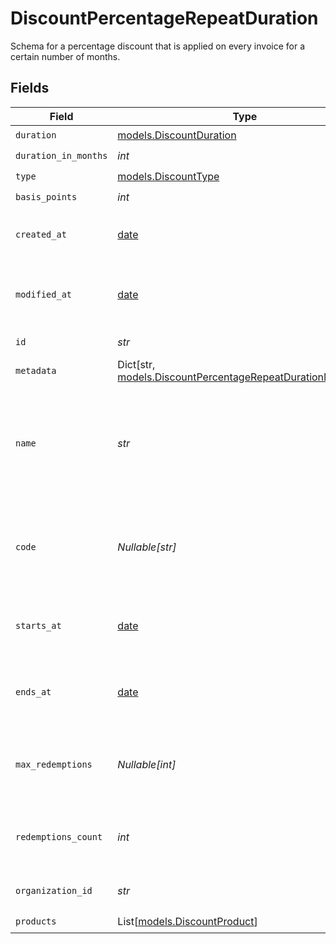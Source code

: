 # DiscountPercentageRepeatDuration

Schema for a percentage discount that is applied on every invoice
for a certain number of months.


## Fields

| Field                                                                                                               | Type                                                                                                                | Required                                                                                                            | Description                                                                                                         |
| ------------------------------------------------------------------------------------------------------------------- | ------------------------------------------------------------------------------------------------------------------- | ------------------------------------------------------------------------------------------------------------------- | ------------------------------------------------------------------------------------------------------------------- |
| `duration`                                                                                                          | [models.DiscountDuration](../models/discountduration.md)                                                            | :heavy_check_mark:                                                                                                  | N/A                                                                                                                 |
| `duration_in_months`                                                                                                | *int*                                                                                                               | :heavy_check_mark:                                                                                                  | N/A                                                                                                                 |
| `type`                                                                                                              | [models.DiscountType](../models/discounttype.md)                                                                    | :heavy_check_mark:                                                                                                  | N/A                                                                                                                 |
| `basis_points`                                                                                                      | *int*                                                                                                               | :heavy_check_mark:                                                                                                  | N/A                                                                                                                 |
| `created_at`                                                                                                        | [date](https://docs.python.org/3/library/datetime.html#date-objects)                                                | :heavy_check_mark:                                                                                                  | Creation timestamp of the object.                                                                                   |
| `modified_at`                                                                                                       | [date](https://docs.python.org/3/library/datetime.html#date-objects)                                                | :heavy_check_mark:                                                                                                  | Last modification timestamp of the object.                                                                          |
| `id`                                                                                                                | *str*                                                                                                               | :heavy_check_mark:                                                                                                  | The ID of the object.                                                                                               |
| `metadata`                                                                                                          | Dict[str, [models.DiscountPercentageRepeatDurationMetadata](../models/discountpercentagerepeatdurationmetadata.md)] | :heavy_check_mark:                                                                                                  | N/A                                                                                                                 |
| `name`                                                                                                              | *str*                                                                                                               | :heavy_check_mark:                                                                                                  | Name of the discount. Will be displayed to the customer when the discount is applied.                               |
| `code`                                                                                                              | *Nullable[str]*                                                                                                     | :heavy_check_mark:                                                                                                  | Code customers can use to apply the discount during checkout.                                                       |
| `starts_at`                                                                                                         | [date](https://docs.python.org/3/library/datetime.html#date-objects)                                                | :heavy_check_mark:                                                                                                  | Timestamp after which the discount is redeemable.                                                                   |
| `ends_at`                                                                                                           | [date](https://docs.python.org/3/library/datetime.html#date-objects)                                                | :heavy_check_mark:                                                                                                  | Timestamp after which the discount is no longer redeemable.                                                         |
| `max_redemptions`                                                                                                   | *Nullable[int]*                                                                                                     | :heavy_check_mark:                                                                                                  | Maximum number of times the discount can be redeemed.                                                               |
| `redemptions_count`                                                                                                 | *int*                                                                                                               | :heavy_check_mark:                                                                                                  | Number of times the discount has been redeemed.                                                                     |
| `organization_id`                                                                                                   | *str*                                                                                                               | :heavy_check_mark:                                                                                                  | The organization ID.                                                                                                |
| `products`                                                                                                          | List[[models.DiscountProduct](../models/discountproduct.md)]                                                        | :heavy_check_mark:                                                                                                  | N/A                                                                                                                 |